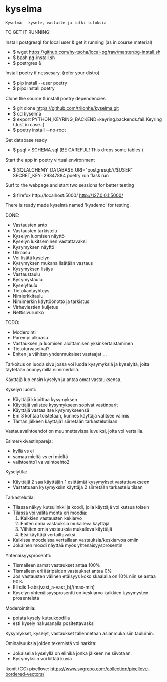 # kyselma
	Kyselmä - kysele, vastaile ja tutki tuloksia

TO GET IT RUNNING:
	
Install postgresql for local user & get it running (as in course material)
- $ wget https://github.com/hy-tsoha/local-pg/raw/master/pg-install.sh
- $ bash pg-install.sh
- $ postrgres &

Install poetry if nessesary. (refer your distro)
- $ pip install --user poetry
- $ pipx install poetry

Clone the source & install poetry dependencies
- $ git clone https://github.com/triionhe/kyselma.git
- $ cd kyselma
- $ export PYTHON_KEYRING_BACKEND=keyring.backends.fail.Keyring (Just in case..)
- $ poetry install --no-root

Get database ready
- $ psql < SCHEMA.sql (BE CAREFUL! This drops some tables.)
	
Start the app in poetry virtual environment
- $ SQLALCHEMY_DATABASE_URI="postgresql:///$USER" SECRET_KEY=29347884 poetry run flask run

Surf to the webpage and start two sessions for better testing
- $ firefox http://localhost:5000/ http://127.0.0.1:5000/

There is ready made kyselmä named 'kysdemo' for testing.



DONE:
- Vastausten anto
- Vastausten tarkistelu
- Kyselyn luomisen näyttö
- Kyselyn lukitseminen vastattavaksi
- Kysymyksen näyttö
- Ulkoasu
- Voi lisätä kyselyn
- Kysymyksen mukana lisätään vastaus
- Kysymyksen lisäys
- Vastaustaulu
- Kysymystaulu
- Kyselytaulu
- Tietokantayhteys
- Nimierkkitaulu
- Nimimerkin käyttöönotto ja tarkistus
- Virheviestien kuljetus
- Nettisivurunko

TODO:
- Moderointi
- Parempi ulkoasu
- Vastauksen ja luomisen aloittamisen yksinkertaistaminen
- Tietoturvaseikat?
- Eniten ja vähiten yhdenmukaiset vastaajat
...

Tarkoitus on luoda sivu jossa voi luoda kysymyksiä ja kyselyitä, joita
täytetään anonyymillä nimimerkillä.

Käyttäjä luo ensin kyselyn ja antaa omat vastauksensa.

Kyselyn luonti:
- Käyttäjä kirjoittaa kysymyksen
- Käyttäjä valistee kysymykseen sopivat vastinparit
- Käyttäjä vastaa itse kysymykseensä
- Em 3 kohtaa toistetaan, kunnes käyttäjä valitsee valmis
- Tämän jälkeen käyttäjä1 siirretään tarkastelutilaan

Vastausvaihtoehdot on muunnettavissa luvuiksi, joita voi vertailla.

Esimerkkivastinpareja:
- kyllä vs ei
- samaa mieltä vs eri mieltä
- vaihtoehto1 vs vaihtoehto2

Kyselytila:
- Käyttäjä 2 saa käyttäjän 1 esittämät kysymykset vastattavakseen
- Vastattuaan kysymyksiin käyttäjä 2 siirretään tarkastelu tilaan

Tarkastelutila:
- Tilassa näkyy kutsulinkki ja koodi, jolla käyttäjä voi kutsua toisen
- Tilassa voi valita monta eri moodia:
	1. Kaikkien vastausten kekiarvo
	2. Eniten omia vastauksia mukaileva käyttäjä
	3. Vähiten omia vastauksia mukaileva käyttäjä
	4. Etsi käyttäjä vertailtavaksi
- Kaikissa moodeissa vertaillaan vastauksia/keskiarvoa omiin
- Jokainen moodi näyttää myös yhtenäisyysprosentin

Yhtenäisyysprosentti:
- Tismalleen samat vastaukset antaa 100%
- Tismalleen eri ääripäiden vastaukset antaa 0%
- Jos vastausten välinen etäisyys koko skaalalla on 10% niin se antaa 90%
- Eli siis 1-abs(vast_a-vast_b)/(max-min)
- Kyselyn yhtenäisyysprosentti on keskiarvo kaikkien kysymysten prosenteista


Moderointitila:
- poista kysely kutsukoodilla
- esti kysely hakusanalla positettavasksi


Kysymykset, kyselyt, vastaukset tallennetaan asianmukaisiin tauluihin.


Ominaisuuksia joiden tekemistä voi harkita:
- Jokaisella kyselyllä on elinikä jonka jälkeen ne siivotaan.
- Kysymyksiin voi liittää kuvia

Ikonit (CC) pixellove:
https://www.svgrepo.com/collection/pixellove-bordered-vectors/
